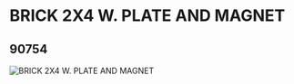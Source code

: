 # BRICK 2X4 W. PLATE AND MAGNET
## 90754
![BRICK 2X4 W. PLATE AND MAGNET](https://lc-www-live-s.legocdn.com/media/bricks/5/2/4611441.jpg)